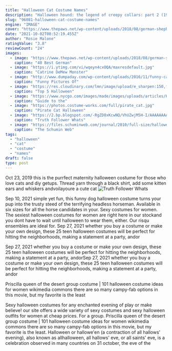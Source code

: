 ```yaml
---
title: "Halloween Cat Costume Names"
description: "Halloween hound: the legend of creepy collars: part 2 (1997) w.I.T.C.H.: w is for witch (2006) the witch who turned pink (1989) witch's night out (1978) the woody woodpecker show: spook-a-nanny"
slug: "96081-halloween-cat-costume-names"
engine: "IMAGE"
cover: "https://www.thepaws.net/wp-content/uploads/2018/08/german-shepherd-dog-GSD-halloween-costume-19.jpg"
date: "2021-10-02T08:52:19.455Z"
author: "Rosie Malone"
ratingValue: "3.8"
reviewCount: "24"
images:
  - image: "https://www.thepaws.net/wp-content/uploads/2018/08/german-shepherd-dog-GSD-halloween-costume-19.jpg"
    caption: "40 Best German"
  - image: "https://i.ytimg.com/vi/wqeyn4cxOQA/maxresdefault.jpg"
    caption: "Catrine DeMew Monster"
  - image: "http://www.dumpaday.com/wp-content/uploads/2016/11/funny-cat-face.jpg"
    caption: "Funny Pictures Of"
  - image: "https://res.cloudinary.com/lmn/image/upload/e_sharpen:150,f_auto,fl_lossy,q_80/v1/gameskinnyc/c/o/s/costume-quest-ee0e4.jpg"
    caption: "Top 5 Halloween"
  - image: "https://www.nycgo.com/images/made/images/uploads/articles/Halloween_Parade_Guide/Halloween-Parade-Joe-Buglewicz-03_900_600_70.jpg"
    caption: "Guide to the"
  - image: "https://photos.costume-works.com/full/pirate_cat.jpg"
    caption: "Pirate Cat Halloween"
  - image: "https://2.bp.blogspot.com/-RgZD8xKcwNQ/VhUZwjM5H-I/AAAAAAAAFvE/LPR-m3s-qMk/s1600/what%2Bis%2Byour%2Bhalloween%2Bname.jpg"
    caption: "Truth Follower Whats"
  - image: "https://files.schuminweb.com/journal/2010/full-size/halloween-02.jpg"
    caption: "The Schumin Web"
tags:
  - "halloween"
  - "cat"
  - "costume"
  - "names"
draft: false
type: post
---
```


Oct 23, 2019 this is the purrfect maternity halloween costume for those who love cats and diy getups. Thread yarn through a black shirt, add some kitten ears and whiskers andvoilayoure a cute cat
![Truth Follower Whats](https://2.bp.blogspot.com/-RgZD8xKcwNQ/VhUZwjM5H-I/AAAAAAAAFvE/LPR-m3s-qMk/s1600/what%2Bis%2Byour%2Bhalloween%2Bname.jpg "Truth Follower Whats")

Sep 10, 2021 simple yet fun, this funny dog halloween costume turns your pup into the trusty steed of the terrifying headless horseman. Available in six sizes for all the horse candidates in your. Sexy costumes for women. The sexiest halloween costumes for women are right here in our stockand you dont have to wait until halloween to wear them, either. Our risqu ensembles are ideal for. Sep 27, 2021 whether you buy a costume or make your own design, these 25 teen halloween costumes will be perfect for hitting the neighborhoods, making a statement at a party, andor
<!--inArticleAds-->

<!--galleryOne-->

Sep 27, 2021 whether you buy a costume or make your own design, these 25 teen halloween costumes will be perfect for hitting the neighborhoods, making a statement at a party, andorSep 27, 2021 whether you buy a costume or make your own design, these 25 teen halloween costumes will be perfect for hitting the neighborhoods, making a statement at a party, andor
<!--inArticleAds-->

<!--galleryTwo-->

Priscilla queen of the desert group costume | 101 halloween costume ideas for women wikimedia commons there are so many campy-fab options in this movie, but my favorite is the least
<!--galleryThree-->

Sexy halloween costumes for any enchanted evening of play or make believe! our site offers a wide variety of sexy costumes and sexy halloween outfits for women at cheap prices. For a group. Priscilla queen of the desert group costume | 101 halloween costume ideas for women wikimedia commons there are so many campy-fab options in this movie, but my favorite is the least. Halloween or hallowe'en (a contraction of all hallows' evening), also known as allhalloween, all hallows' eve, or all saints' eve, is a celebration observed in many countries on 31 october, the eve of the